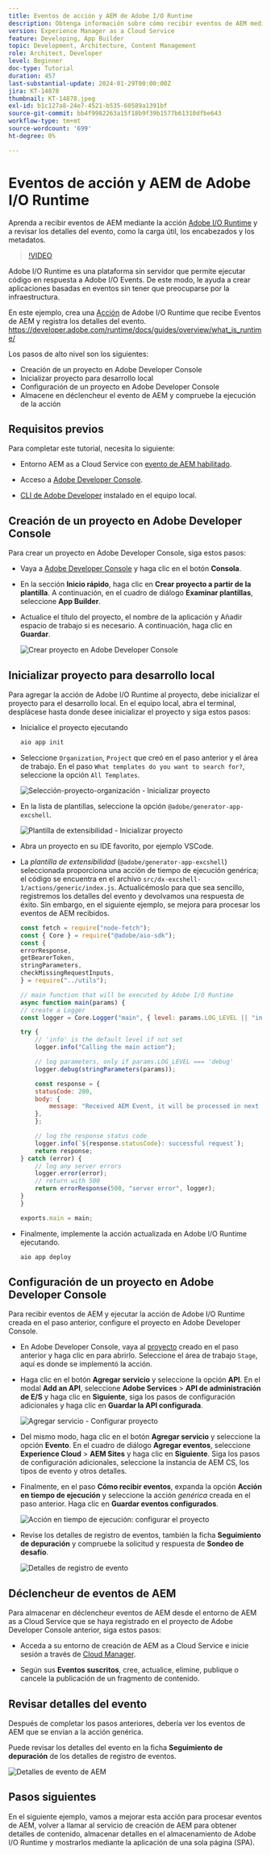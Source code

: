```yaml
---
title: Eventos de acción y AEM de Adobe I/O Runtime
description: Obtenga información sobre cómo recibir eventos de AEM mediante la acción de Adobe I/O Runtime y revise la carga útil, los encabezados y los metadatos.
version: Experience Manager as a Cloud Service
feature: Developing, App Builder
topic: Development, Architecture, Content Management
role: Architect, Developer
level: Beginner
doc-type: Tutorial
duration: 457
last-substantial-update: 2024-01-29T00:00:00Z
jira: KT-14878
thumbnail: KT-14878.jpeg
exl-id: b1c127a8-24e7-4521-b535-60589a1391bf
source-git-commit: bb4f9982263a15f18b9f39b1577b61310dfbe643
workflow-type: tm+mt
source-wordcount: '699'
ht-degree: 0%

---
```


# Eventos de acción y AEM de Adobe I/O Runtime

Aprenda a recibir eventos de AEM mediante la acción [Adobe I/O Runtime](https://developer.adobe.com/runtime/docs/guides/overview/what_is_runtime/) y a revisar los detalles del evento, como la carga útil, los encabezados y los metadatos.

>[!VIDEO](https://video.tv.adobe.com/v/3427053?quality=12&learn=on)

Adobe I/O Runtime es una plataforma sin servidor que permite ejecutar código en respuesta a Adobe I/O Events. De este modo, le ayuda a crear aplicaciones basadas en eventos sin tener que preocuparse por la infraestructura.

En este ejemplo, crea una [Acción](https://developer.adobe.com/runtime/docs/guides/using/creating_actions/) de Adobe I/O Runtime que recibe Eventos de AEM y registra los detalles del evento.
https://developer.adobe.com/runtime/docs/guides/overview/what_is_runtime/

Los pasos de alto nivel son los siguientes:

- Creación de un proyecto en Adobe Developer Console
- Inicializar proyecto para desarrollo local
- Configuración de un proyecto en Adobe Developer Console
- Almacene en déclencheur el evento de AEM y compruebe la ejecución de la acción

## Requisitos previos

Para completar este tutorial, necesita lo siguiente:

- Entorno AEM as a Cloud Service con [evento de AEM habilitado](https://developer.adobe.com/experience-cloud/experience-manager-apis/guides/events/#enable-aem-events-on-your-aem-cloud-service-environment).

- Acceso a [Adobe Developer Console](https://developer.adobe.com/developer-console/docs/guides/getting-started).

- [CLI de Adobe Developer](https://developer.adobe.com/runtime/docs/guides/tools/cli_install/) instalado en el equipo local.

## Creación de un proyecto en Adobe Developer Console

Para crear un proyecto en Adobe Developer Console, siga estos pasos:

- Vaya a [Adobe Developer Console](https://developer.adobe.com/) y haga clic en el botón **Consola**.

- En la sección **Inicio rápido**, haga clic en **Crear proyecto a partir de la plantilla**. A continuación, en el cuadro de diálogo **Examinar plantillas**, seleccione **App Builder**.

- Actualice el título del proyecto, el nombre de la aplicación y Añadir espacio de trabajo si es necesario. A continuación, haga clic en **Guardar**.

  ![Crear proyecto en Adobe Developer Console](../assets/examples/runtime-action/create-project.png)


## Inicializar proyecto para desarrollo local

Para agregar la acción de Adobe I/O Runtime al proyecto, debe inicializar el proyecto para el desarrollo local. En el equipo local, abra el terminal, desplácese hasta donde desee inicializar el proyecto y siga estos pasos:

- Inicialice el proyecto ejecutando

  ```bash
  aio app init
  ```

- Seleccione `Organization`, `Project` que creó en el paso anterior y el área de trabajo. En el paso `What templates do you want to search for?`, seleccione la opción `All Templates`.

  ![Selección-proyecto-organización - Inicializar proyecto](../assets/examples/runtime-action/all-templates.png)

- En la lista de plantillas, seleccione la opción `@adobe/generator-app-excshell`.

  ![Plantilla de extensibilidad - Inicializar proyecto](../assets/examples/runtime-action/extensibility-template.png)

- Abra un proyecto en su IDE favorito, por ejemplo VSCode.

- La _plantilla de extensibilidad_ (`@adobe/generator-app-excshell`) seleccionada proporciona una acción de tiempo de ejecución genérica; el código se encuentra en el archivo `src/dx-excshell-1/actions/generic/index.js`. Actualicémoslo para que sea sencillo, registremos los detalles del evento y devolvamos una respuesta de éxito. Sin embargo, en el siguiente ejemplo, se mejora para procesar los eventos de AEM recibidos.

  ```javascript
  const fetch = require("node-fetch");
  const { Core } = require("@adobe/aio-sdk");
  const {
  errorResponse,
  getBearerToken,
  stringParameters,
  checkMissingRequestInputs,
  } = require("../utils");
  
  // main function that will be executed by Adobe I/O Runtime
  async function main(params) {
  // create a Logger
  const logger = Core.Logger("main", { level: params.LOG_LEVEL || "info" });
  
  try {
      // 'info' is the default level if not set
      logger.info("Calling the main action");
  
      // log parameters, only if params.LOG_LEVEL === 'debug'
      logger.debug(stringParameters(params));
  
      const response = {
      statusCode: 200,
      body: {
          message: "Received AEM Event, it will be processed in next example",
      },
      };
  
      // log the response status code
      logger.info(`${response.statusCode}: successful request`);
      return response;
  } catch (error) {
      // log any server errors
      logger.error(error);
      // return with 500
      return errorResponse(500, "server error", logger);
  }
  }
  
  exports.main = main;
  ```

- Finalmente, implemente la acción actualizada en Adobe I/O Runtime ejecutando.

  ```bash
  aio app deploy
  ```

## Configuración de un proyecto en Adobe Developer Console

Para recibir eventos de AEM y ejecutar la acción de Adobe I/O Runtime creada en el paso anterior, configure el proyecto en Adobe Developer Console.

- En Adobe Developer Console, vaya al [proyecto](https://developer.adobe.com/console/projects) creado en el paso anterior y haga clic en para abrirlo. Seleccione el área de trabajo `Stage`, aquí es donde se implementó la acción.

- Haga clic en el botón **Agregar servicio** y seleccione la opción **API**. En el modal **Add an API**, seleccione **Adobe Services** > **API de administración de E/S** y haga clic en **Siguiente**, siga los pasos de configuración adicionales y haga clic en **Guardar la API configurada**.

  ![Agregar servicio - Configurar proyecto](../assets/examples/runtime-action/add-io-management-api.png)

- Del mismo modo, haga clic en el botón **Agregar servicio** y seleccione la opción **Evento**. En el cuadro de diálogo **Agregar eventos**, seleccione **Experience Cloud** > **AEM Sites** y haga clic en **Siguiente**. Siga los pasos de configuración adicionales, seleccione la instancia de AEM CS, los tipos de evento y otros detalles.

- Finalmente, en el paso **Cómo recibir eventos**, expanda la opción **Acción en tiempo de ejecución** y seleccione la acción _genérica_ creada en el paso anterior. Haga clic en **Guardar eventos configurados**.

  ![Acción en tiempo de ejecución: configurar el proyecto &#x200B;](../assets/examples/runtime-action/select-runtime-action.png)

- Revise los detalles de registro de eventos, también la ficha **Seguimiento de depuración** y compruebe la solicitud y respuesta de **Sondeo de desafío**.

  ![Detalles de registro de evento](../assets/examples/runtime-action/debug-tracing-challenge-probe.png)


## Déclencheur de eventos de AEM

Para almacenar en déclencheur eventos de AEM desde el entorno de AEM as a Cloud Service que se haya registrado en el proyecto de Adobe Developer Console anterior, siga estos pasos:

- Acceda a su entorno de creación de AEM as a Cloud Service e inicie sesión a través de [Cloud Manager](https://my.cloudmanager.adobe.com/).

- Según sus **Eventos suscritos**, cree, actualice, elimine, publique o cancele la publicación de un fragmento de contenido.

## Revisar detalles del evento

Después de completar los pasos anteriores, debería ver los eventos de AEM que se envían a la acción genérica.

Puede revisar los detalles del evento en la ficha **Seguimiento de depuración** de los detalles de registro de eventos.

![Detalles de evento de AEM](../assets/examples/runtime-action/aem-event-details.png)


## Pasos siguientes

En el siguiente ejemplo, vamos a mejorar esta acción para procesar eventos de AEM, volver a llamar al servicio de creación de AEM para obtener detalles de contenido, almacenar detalles en el almacenamiento de Adobe I/O Runtime y mostrarlos mediante la aplicación de una sola página (SPA).
